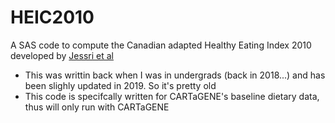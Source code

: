 # HEIC2010

A SAS code to compute the Canadian adapted Healthy Eating Index 2010 developed by [Jessri et al](https://pubmed.ncbi.nlm.nih.gov/28825674/)
* This was writtin back when I was in undergrads (back in 2018...) and has been slighly updated in 2019. So it's pretty old
* This code is specifcally written for CARTaGENE's baseline dietary data, thus will only run with CARTaGENE
